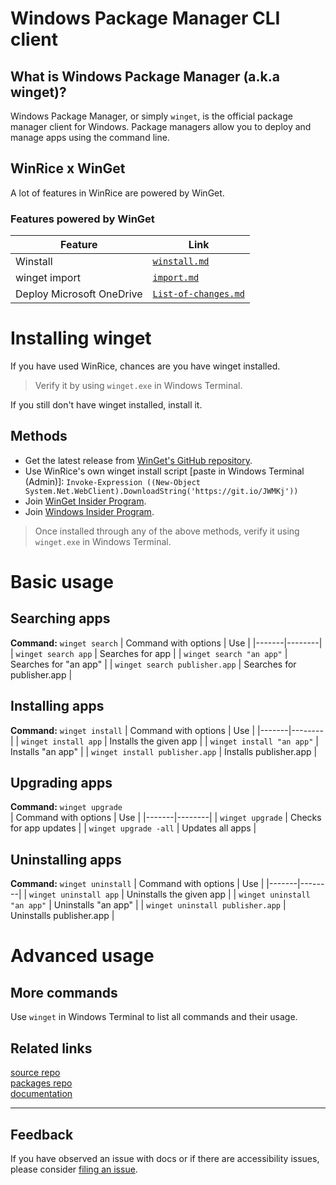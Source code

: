# Windows Package Manager CLI client
## What is Windows Package Manager (a.k.a winget)?
Windows Package Manager, or simply `winget`, is the official package manager client for Windows. Package managers allow you to deploy and manage apps using the command line. 

## WinRice x WinGet
A lot of features in WinRice are powered by WinGet.   
### Features powered by WinGet
| Feature | Link | 
|-------|--------|
| Winstall | [`winstall.md`](https://github.com/pratyakshm/WinRice/blob/main/doc/winget/winstall.md) |
| winget import | [`import.md`](https://github.com/pratyakshm/WinRice/blob/main/doc/winget/import.md) |
| Deploy Microsoft OneDrive | [`List-of-changes.md`](https://github.com/pratyakshm/WinRice/blob/main/doc/List-of-changes.md) |


# Installing winget
If you have used WinRice, chances are you have winget installed.   
> Verify it by using ``winget.exe`` in Windows Terminal.  

If you still don't have winget installed, install it.

## Methods
- Get the latest release from [WinGet's GitHub repository](https://github.com/microsoft/winget-cli/releases/latest).
- Use WinRice's own winget install script [paste in Windows Terminal (Admin)]: ``Invoke-Expression ((New-Object System.Net.WebClient).DownloadString('https://git.io/JWMKj'))``
- Join [WinGet Insider Program](http://aka.ms/winget-InsiderProgram).
- Join [Windows Insider Program](https://insider.windows.com/).

> Once installed through any of the above methods, verify it using ``winget.exe`` in Windows Terminal.

# Basic usage
## Searching apps    
**Command:** `winget search`
| Command with options | Use | 
|-------|--------|
| `winget search app` | Searches for app |
| `winget search "an app"` | Searches for "an app" |
| `winget search publisher.app` | Searches for publisher.app |

## Installing apps     
**Command:** `winget install`
| Command with options | Use | 
|-------|--------|
| `winget install app` | Installs the given app |
| `winget install "an app"` | Installs "an app" |
| `winget install publisher.app` | Installs publisher.app |

## Upgrading apps  
**Command:** `winget upgrade`  
| Command with options | Use | 
|-------|--------|
| `winget upgrade` | Checks for app updates |
| `winget upgrade -all` | Updates all apps |

## Uninstalling apps

**Command:** `winget uninstall`
| Command with options | Use | 
|-------|--------|
| `winget uninstall app` | Uninstalls the given app |
| `winget uninstall "an app"` | Uninstalls "an app" |
| `winget uninstall publisher.app` | Uninstalls publisher.app |

# Advanced usage
## More commands
Use `winget` in Windows Terminal to list all commands and their usage.

## Related links
[source repo](https://github.com/microsoft/winget-cli/)     
[packages repo](https://github.com/microsoft/winget-pkgs/)    
[documentation](https://docs.microsoft.com/en-us/windows/package-manager/winget/)    

***

## Feedback
If you have observed an issue with docs or if there are accessibility issues, please consider [filing an issue](https://github.com/pratyakshm/WinRice/issues/new?assignees=pratyakshm&labels=Issue-Docs&template=doc_issue.yaml&title=Docs+issue%3A+).